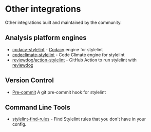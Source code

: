 # Other integrations

Other integrations built and maintained by the community.

## Analysis platform engines

- [codacy-stylelint](https://github.com/codacy/codacy-stylelint) - [Codacy](https://www.codacy.com/) engine for stylelint
- [codeclimate-stylelint](https://github.com/gilbarbara/codeclimate-stylelint) - Code Climate engine for stylelint
- [reviewdog/action-stylelint](https://github.com/reviewdog/action-stylelint) - GitHub Action to run stylelint with [reviewdog](https://github.com/reviewdog/reviewdog)

## Version Control

- [Pre-commit](https://github.com/awebdeveloper/pre-commit-stylelint) A git pre-commit hook for stylelint

## Command Line Tools

- [stylelint-find-rules](https://github.com/alexilyaev/stylelint-find-rules) - Find Stylelint rules that you don't have in your config.
